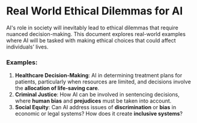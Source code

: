 
# Real World Ethical Dilemmas for AI

AI's role in society will inevitably lead to ethical dilemmas that require nuanced decision-making. This document explores real-world examples where AI will be tasked with making ethical choices that could affect individuals’ lives.

### Examples:
1. **Healthcare Decision-Making**: AI in determining treatment plans for patients, particularly when resources are limited, and decisions involve the **allocation of life-saving care**.
2. **Criminal Justice**: How AI can be involved in sentencing decisions, where **human bias** and **prejudices** must be taken into account.
3. **Social Equity**: Can AI address issues of **discrimination** or **bias** in economic or legal systems? How does it create **inclusive systems**?
